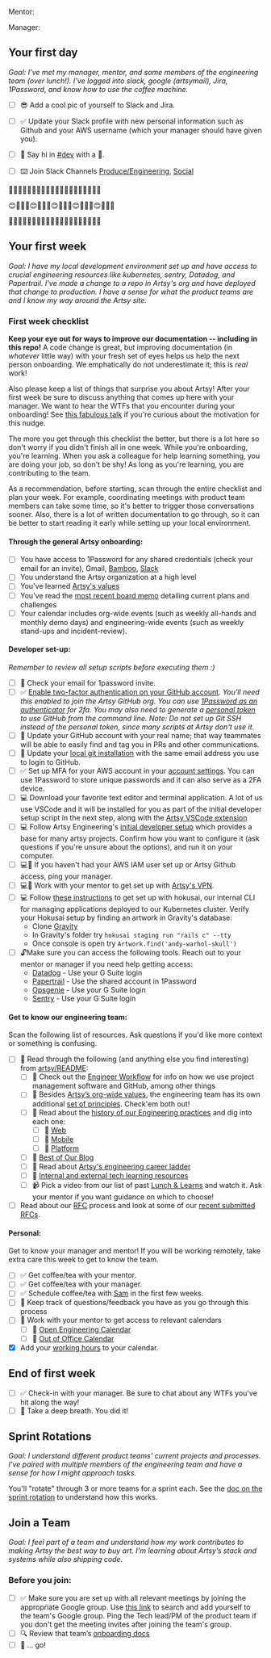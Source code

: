 Mentor:

Manager:

## Your first day

_Goal: I've met my manager, mentor, and some members of the engineering team
(over lunch!). I've logged into slack, google (artsymail), Jira, 1Password, and
know how to use the coffee machine._

- [ ] 😎 Add a cool pic of yourself to Slack and Jira.
- [ ] ✅ Update your Slack profile with new personal information such as Github and your AWS username (which your manager should have given you).
- [ ] 👋 Say hi in [#dev](https://artsy.slack.com/messages/dev) with a :wave:.
- [ ] ⌨️ Join Slack Channels [Produce/Engineering](https://github.com/artsy/README/blob/main/culture/slack.md),  [Social](notion://www.notion.so/18b56c8d7eb744e08f2f5a4073095d04?v=58f38ea64f494b83817b94b802fb0230)


🎉😊🥳🍾🎉😊🥳🍾🎉😊🥳🍾🎉😊🥳🍾🎉😊🥳🍾

😊🥳🍾🎉😊🥳🍾🎉😊🥳🍾🎉😊🥳🍾🎉😊🥳🍾🎉

🥳🍾🎉😊🥳🍾🎉😊🥳🍾🎉😊🥳🍾🎉😊🥳🍾🎉😊


## Your first week

_Goal: I have my local development environment set up and have access to crucial
engineering resources like kubernetes, sentry, Datadog, and Papertrail. I've
made a change to a repo in Artsy's org and have deployed that change to
production. I have a sense for what the product teams are and I know my way
around the Artsy site._

### First week checklist

**Keep your eye out for ways to improve our documentation -- including in this
repo!** A code change is great, but improving documentation (in _whatever_
little way) with your fresh set of eyes helps us help the next person
onboarding. We emphatically do not underestimate it; this is _real_ work!

Also please keep a list of things that surprise you about Artsy! After your
first week be sure to discuss anything that comes up here with your manager. We
want to hear the WTFs that you encounter during your onboarding! See [this
fabulous talk](https://www.youtube.com/watch?v=8bxZuzDKoI0) if you're curious
about the motivation for this nudge.

The more you get through this checklist the better, but there is a lot here so
don't worry if you didn't finish all in one week. While you're onboarding,
you're learning. When you ask a colleague for help learning something, you are
doing your job, so don't be shy! As long as you're learning, you are
contributing to the team.

As a recommendation, before starting, scan through the entire checklist and plan
your week. For example, coordinating meetings with product team members can take
some time, so it's better to trigger those conversations sooner. Also, there is
a lot of written documentation to go through, so it can be better to start
reading it early while setting up your local environment.

#### Through the general Artsy onboarding:

- [ ] You have access to 1Password for any shared credentials (check your email for an invite), Gmail, [Bamboo](https://artsy.bamboohr.com/), [Slack](https://artsy.slack.com)
- [ ] You understand the Artsy organization at a high level
- [ ] You've learned [Artsy's values](https://www.notion.so/artsy/Artsy-Values-Behaviors-42a6905b3b4c44e097f860d3e847cc16)
- [ ] You've read the [most recent board memo](https://www.notion.so/artsy/Artsy-Strategy-OKRs-Homepage-0bdefa3cf1d243b28d047bf1353695b4#abfea49090524a7da6288584d5254390) detailing current plans and challenges
- [ ] Your calendar includes org-wide events (such as weekly all-hands and monthly demo days) and engineering-wide events (such as weekly stand-ups and incident-review).

#### Developer set-up:

_Remember to review *all* setup scripts before executing them :)_

- [ ] 📧 Check your email for 1password invite.
- [ ] ✅ [Enable two-factor authentication on your GitHub account](https://help.github.com/articles/securing-your-account-with-two-factor-authentication-2fa/). _You'll need this enabled to join the Artsy GitHub org. You can use [1Password as an authenticator](https://support.1password.com/one-time-passwords/) for 2fa. You may also need to generate a [personal token](https://docs.github.com/en/github/authenticating-to-github/keeping-your-account-and-data-secure/creating-a-personal-access-token#using-a-[…]and-line) to use GitHub from the command line. Note: Do not set up Git SSH instead of the personal token, since many scripts at Artsy don't use it._
- [ ] 👤 Update your GitHub account with your real name; that way teammates will be able to easily find and tag you in PRs and other communications.
- [ ] 👤 Update your [local git installation](https://docs.github.com/en/github/setting-up-and-managing-your-github-user-account/managing-email-preferences/setting-your-commit-email-address#setting-your-commit-email-address-in-git) with the same email address you use to login to GitHub.
- [ ] ✅ Set up MFA for your AWS account in your [account settings](https://console.aws.amazon.com/iam/home?region=us-east-1#/security_credentials). You can use 1Password to store unique passwords and it can also serve as a 2FA device.
- [ ] 💻 Download your favorite text editor and terminal application. A lot of us use VSCode and it will be installed for you as part of the initial developer setup script in the next step, along with the [Artsy VSCode extension](https://marketplace.visualstudio.com/items?itemName=Artsy.artsy-studio-extension-pack)
- [ ] 💻 Follow Artsy Engineering's [initial developer setup](https://github.com/artsy/potential/blob/main/scripts/setup)
      which provides a base for many artsy projects. Confirm how you want to configure it (ask questions if you're
      unsure about the options), and run it on your computer.
- [ ] 💻👯 If you haven't had your AWS IAM user set up or Artsy Github access, ping your manager.
- [ ] 💻👯 Work with your mentor to get set up with [Artsy's VPN](https://github.com/artsy/infrastructure/blob/master/README.md#vpn).
- [ ] 💻 Follow [these instructions](https://github.com/artsy/README/blob/main/playbooks/hokusai.md#setup) to get set up with hokusai, our internal CLI for managing applications deployed to our Kubernetes cluster. Verify your Hokusai setup by finding an artwork in Gravity's database:
  - Clone [Gravity](https://github.com/artsy/gravity)
  - In Gravity's folder try `hokusai staging run "rails c" --tty`
  - Once console is open try `Artwork.find('andy-warhol-skull')`
- [ ] 🔓Make sure you can access the following tools. Reach out to your mentor or manager if you need help getting access:
  - [Datadog](https://www.artsy.net/datadog) - Use your G Suite login
  - [Papertrail](https://papertrailapp.com/) - Use the shared account in 1Password
  - [Opsgenie](https://artsy.app.opsgenie.com/) - Use your G Suite login
  - [Sentry](https://sentry.io/organizations/artsynet) - Use your G Suite login



#### Get to know our engineering team:

Scan the following list of resources. Ask questions if you'd like more context
or something is confusing.

- [ ] 📖 Read through the following (and anything else you find interesting) from
      [artsy/README](https://github.com/artsy/README):
  - [ ] 📖 Check out the
        [Engineer Workflow](https://github.com/artsy/README/blob/main/playbooks/engineer-workflow.md) for info on how we use project management software and GitHub, among other things
  - [ ] 📖 Besides
        [Artsy’s org-wide values](https://www.notion.so/artsy/Artsy-Values-Behaviors-42a6905b3b4c44e097f860d3e847cc16), the engineering team has its own additional
        [set of principles](https://github.com/artsy/README/blob/main/culture/engineering-principles.md). Check'em both out!
  - [ ] 📖 Read about the [history of our Engineering practices](https://github.com/artsy/README/blob/main/practices/history.md#readme) and dig into each one:
    - [ ] 📖 [Web](https://github.com/artsy/README/blob/main/practices/web.md)
    - [ ] 📖 [Mobile](https://github.com/artsy/README/blob/main/practices/mobile.md)
    - [ ] 📖 [Platform](https://github.com/artsy/README/blob/main/practices/platform.md)
  - [ ] 📖 [Best of Our Blog](https://github.com/artsy/README/blob/main/resources/blog.md)
  - [ ] 📖 Read about [Artsy's engineering career ladder](https://github.com/artsy/README/blob/main/careers/ladder.md)
  - [ ] 📖 [Internal and external tech learning resources](https://github.com/artsy/README/blob/main/resources/tech-learning.md)
  - [ ] 📹 Pick a video from our list of past [Lunch & Learns](https://github.com/artsy/README/blob/main/resources/lnl.md) and watch it. Ask your mentor if you want guidance on which to choose!
- [ ] Read about our [RFC](https://artsy.github.io/blog/2019/04/11/on-an-rfcs-process/) process and look at some of our [recent submitted RFCs](https://github.com/artsy/potential/issues?utf8=%E2%9C%93&q=is%3Aopen%2Cclosed+is%3Aissue+label%3ARFC+).

#### Personal:

Get to know your manager and mentor! If you will be working remotely, take extra
care this week to get to know the team.

- [ ] ✅ Get coffee/tea with your mentor.
- [ ] ✅ Get coffee/tea with your manager.
- [ ] ✅ Schedule coffee/tea with [Sam](mailto:samuel.rozenberg@artsymail.com) in the first few weeks.
- [ ] 📝 Keep track of questions/feedback you have as you go through this process
- [ ] 👯 Work with your mentor to get access to relevant calendars
  - [ ] 📅 [Open Engineering Calendar](https://calendar.google.com/calendar/embed?src=artsymail.com_g81io4a98ddvn1ih1a3lm2ocd4%40group.calendar.google.com&ctz=America%2FNew_York)
  - [ ] 📅 [Out of Office Calendar](https://calendar.google.com/calendar/embed?src=artsymail.com_4l9b71vlvtn9nanc465efqlp80%40group.calendar.google.com&ctz=America%2FNew_York)
- [x] Add your [working hours](https://support.google.com/calendar/answer/7638168?co=GENIE.Platform%3DDesktop&hl=en&oco=0) to your calendar.

## End of first week

- [ ] ✅ Check-in with your manager. Be sure to chat about any WTFs you've hit
  along the way!
- [ ] 💆 Take a deep breath. You did it!

## Sprint Rotations

_Goal: I understand different product teams' current projects and processes.
I've paired with multiple members of the engineering team and have a sense for
how I might approach tasks._

You'll "rotate" through 3 or more teams for a sprint each. See the [doc on the
sprint
rotation](https://github.com/artsy/README/blob/main/onboarding/sprint-rotation.md)
to understand how this works.

## Join a Team

_Goal: I feel part of a team and understand how my work contributes to making
Artsy the best way to buy art. I'm
learning about Artsy’s stack and systems while also shipping code._

### Before you join:

- [ ] ✅ Make sure you are set up with all relevant meetings by joining the appropriate Google group. Use [this link](https://groups.google.com/all-groups) to search and add yourself to the team's Google group. Ping the Tech lead/PM of the product team if you don't get the meeting invites after joining the team's group.
- [ ] 🔍 Review that team’s [onboarding docs](https://www.notion.so/artsy/Product-470238180cf94c87906ef1d3ee259e05)
- [ ] 🚀 … go!
